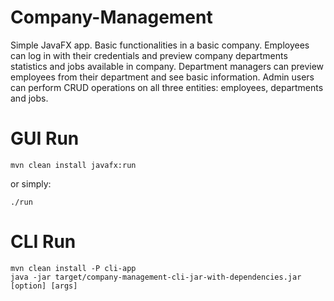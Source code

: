 # Company-Management
Simple JavaFX app. Basic functionalities in a basic company. Employees can log in with their credentials and preview company departments statistics and jobs available in company.
Department managers can preview employees from their department and see basic information.
Admin users can perform CRUD operations on all three entities: employees, departments and jobs.

# GUI Run
```shell
mvn clean install javafx:run
```
or simply:
```shell
./run
```
# CLI Run

```shell
mvn clean install -P cli-app
java -jar target/company-management-cli-jar-with-dependencies.jar [option] [args]
```

